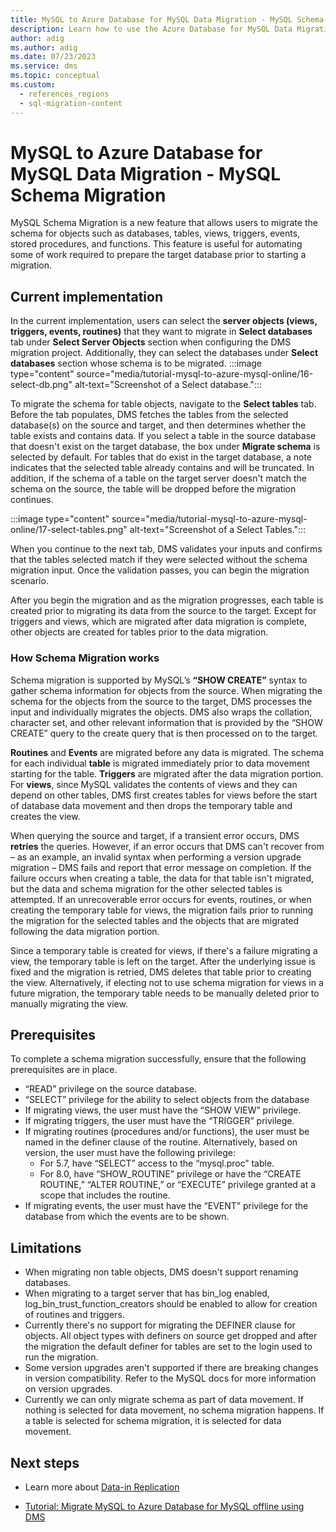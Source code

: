 ```yaml
---
title: MySQL to Azure Database for MySQL Data Migration - MySQL Schema Migration
description: Learn how to use the Azure Database for MySQL Data Migration - MySQL Schema Migration
author: adig
ms.author: adig
ms.date: 07/23/2023
ms.service: dms
ms.topic: conceptual
ms.custom:
  - references_regions
  - sql-migration-content
---
```


# MySQL to Azure Database for MySQL Data Migration - MySQL Schema Migration

MySQL Schema Migration is a new feature that allows users to migrate the schema for objects such as databases, tables, views, triggers, events, stored procedures, and functions. This feature is useful for automating some of work required to prepare the target database prior to starting a migration.

## Current implementation

In the current implementation, users can select the **server objects (views, triggers, events, routines)** that they want to migrate in **Select databases** tab under **Select Server Objects** section when configuring the DMS migration project. Additionally, they can select the databases under **Select databases** section whose schema is to be migrated.
:::image type="content" source="media/tutorial-mysql-to-azure-mysql-online/16-select-db.png" alt-text="Screenshot of a Select database.":::

To migrate the schema for table objects, navigate to the **Select tables** tab. Before the tab populates, DMS fetches the tables from the selected database(s) on the source and target, and then determines whether the table exists and contains data. If you select a table in the source database that doesn't exist on the target database, the box under **Migrate schema** is selected by default. For tables that do exist in the target database, a note indicates that the selected table already contains and will be truncated. In addition, if the schema of a table on the target server doesn't match the schema on the source, the table will be dropped before the migration continues.

   :::image type="content" source="media/tutorial-mysql-to-azure-mysql-online/17-select-tables.png" alt-text="Screenshot of a Select Tables.":::

When you continue to the next tab, DMS validates your inputs and confirms that the tables selected match if they were selected without the schema migration input. Once the validation passes, you can begin the migration scenario.

After you begin the migration and as the migration progresses, each table is created prior to migrating its data from the source to the target. Except for triggers and views, which are migrated after data migration is complete, other objects are created for tables prior to the data migration.

### How Schema Migration works

Schema migration is supported by MySQL’s **“SHOW CREATE”** syntax to gather schema information for objects from the source. When migrating the schema for the objects from the source to the target, DMS processes the input and individually migrates the objects. DMS also wraps the collation, character set, and other relevant information that is provided by the “SHOW CREATE” query to the create query that is then processed on to the target.

**Routines** and **Events** are migrated before any data is migrated. The schema for each individual **table** is migrated immediately prior to data movement starting for the table. **Triggers** are migrated after the data migration portion. For **views**, since MySQL validates the contents of views and they can depend on other tables, DMS first creates tables for views before the start of database data movement and then drops the temporary table and creates the view.

When querying the source and target, if a transient error occurs, DMS **retries** the queries. However, if an error occurs that DMS can't recover from – as an example, an invalid syntax when performing a version upgrade migration – DMS fails and report that error message on completion. If the failure occurs when creating a table, the data for that table isn't migrated, but the data and schema migration for the other selected tables is attempted. If an unrecoverable error occurs for events, routines, or when creating the temporary table for views, the migration fails prior to running the migration for the selected tables and the objects that are migrated following the data migration portion.

Since a temporary table is created for views, if there's a failure migrating a view, the temporary table is left on the target. After the underlying issue is fixed and the migration is retried, DMS deletes that table prior to creating the view. Alternatively, if electing not to use schema migration for views in a future migration, the temporary table needs to be manually deleted prior to manually migrating the view.

## Prerequisites

To complete a schema migration successfully, ensure that the following prerequisites are in place.

* “READ” privilege on the source database.
* “SELECT” privilege for the ability to select objects from the database
* If migrating views, the user must have the “SHOW VIEW” privilege.
* If migrating triggers, the user must have the “TRIGGER” privilege.
* If migrating routines (procedures and/or functions), the user must be named in the definer clause of the routine. Alternatively, based on version, the user must have the following privilege:
  * For 5.7, have “SELECT” access to the “mysql.proc” table.
  * For 8.0, have “SHOW_ROUTINE” privilege or have the “CREATE ROUTINE,” “ALTER ROUTINE,” or “EXECUTE” privilege granted at a scope that includes the routine.
* If migrating events, the user must have the “EVENT” privilege for the database from which the events are to be shown.

## Limitations

* When migrating non table objects, DMS doesn't support renaming databases.
* When migrating to a target server that has bin_log enabled, log_bin_trust_function_creators should be enabled to allow for creation of routines and triggers.
* Currently there's no support for migrating the DEFINER clause for objects. All object types with definers on source get dropped and after the migration the default definer for tables are set to the login used to run the migration.
* Some version upgrades aren't supported if there are breaking changes in version compatibility. Refer to the MySQL docs for more information on version upgrades.
* Currently we can only migrate schema as part of data movement. If nothing is selected for data movement, no schema migration happens. If a table is selected for schema migration, it is selected for data movement.

## Next steps

- Learn more about [Data-in Replication](../mysql/concepts-data-in-replication.md)

- [Tutorial: Migrate MySQL to Azure Database for MySQL offline using DMS](tutorial-mysql-azure-mysql-offline-portal.md)

